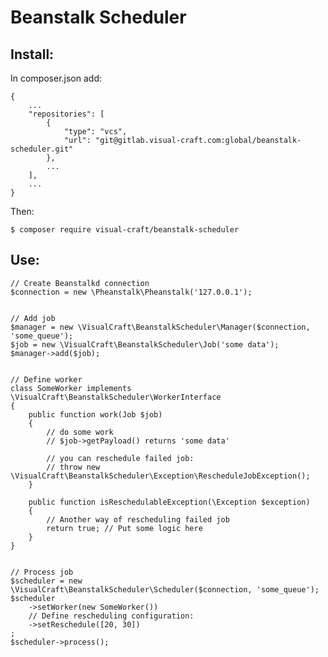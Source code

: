 # Beanstalk Scheduler


## Install:

In composer.json add:

    {
        ...
        "repositories": [
            {
                "type": "vcs",
                "url": "git@gitlab.visual-craft.com:global/beanstalk-scheduler.git"
            },
            ...
        ],
        ...
    }

Then:

    $ composer require visual-craft/beanstalk-scheduler


## Use:

    // Create Beanstalkd connection
    $connection = new \Pheanstalk\Pheanstalk('127.0.0.1');
    
    
    // Add job
    $manager = new \VisualCraft\BeanstalkScheduler\Manager($connection, 'some_queue');
    $job = new \VisualCraft\BeanstalkScheduler\Job('some data');
    $manager->add($job);


    // Define worker
    class SomeWorker implements \VisualCraft\BeanstalkScheduler\WorkerInterface
    {
        public function work(Job $job)
        {
            // do some work
            // $job->getPayload() returns 'some data'
            
            // you can reschedule failed job:
            // throw new \VisualCraft\BeanstalkScheduler\Exception\RescheduleJobException();
        }

        public function isReschedulableException(\Exception $exception)
        {
            // Another way of rescheduling failed job
            return true; // Put some logic here
        }
    }


    // Process job
    $scheduler = new \VisualCraft\BeanstalkScheduler\Scheduler($connection, 'some_queue');
    $scheduler
        ->setWorker(new SomeWorker())
        // Define rescheduling configuration:
        ->setReschedule([20, 30])
    ;
    $scheduler->process();
